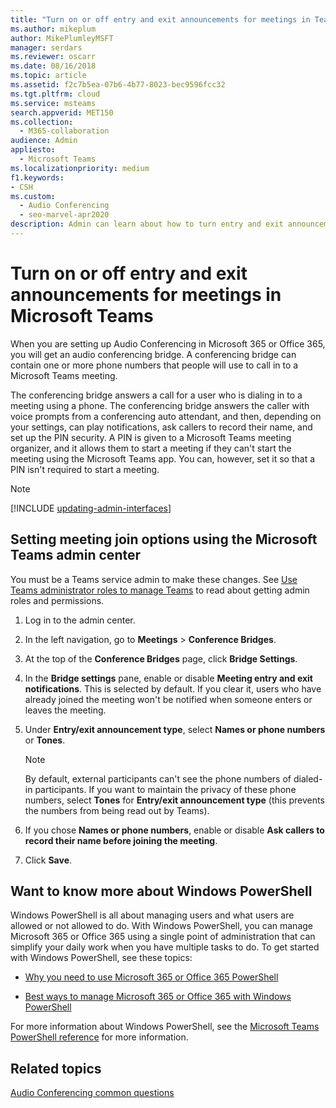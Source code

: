 ```yaml
---
title: "Turn on or off entry and exit announcements for meetings in Teams"
ms.author: mikeplum
author: MikePlumleyMSFT
manager: serdars
ms.reviewer: oscarr
ms.date: 08/16/2018
ms.topic: article
ms.assetid: f2c7b5ea-07b6-4b77-8023-bec9596fcc32
ms.tgt.pltfrm: cloud
ms.service: msteams
search.appverid: MET150
ms.collection: 
  - M365-collaboration
audience: Admin
appliesto: 
  - Microsoft Teams
ms.localizationpriority: medium
f1.keywords:
- CSH
ms.custom: 
  - Audio Conferencing
  - seo-marvel-apr2020
description: Admin can learn about how to turn entry and exit announcements on or off in a Microsoft Teams meeting.
---
```


# Turn on or off entry and exit announcements for meetings in Microsoft Teams

When you are setting up Audio Conferencing in Microsoft 365 or Office 365, you will get an audio conferencing bridge. A conferencing bridge can contain one or more phone numbers that people will use to call in to a Microsoft Teams meeting.
  
The conferencing bridge answers a call for a user who is dialing in to a meeting using a phone. The conferencing bridge answers the caller with voice prompts from a conferencing auto attendant, and then, depending on your settings, can play notifications, ask callers to record their name, and set up the PIN security. A PIN is given to a Microsoft Teams meeting organizer, and it allows them to start a meeting if they can't start the meeting using the Microsoft Teams app. You can, however, set it so that a PIN isn't required to start a meeting.

> [!NOTE]
> [!INCLUDE [updating-admin-interfaces](includes/updating-admin-interfaces.md)]
  
## Setting meeting join options using the Microsoft Teams admin center

You must be a Teams service admin to make these changes. See [Use Teams administrator roles to manage Teams](./using-admin-roles.md) to read about getting admin roles and permissions.

1. Log in to the admin center.

2. In the left navigation, go to **Meetings** > **Conference Bridges**.

3. At the top of the **Conference Bridges** page, click **Bridge Settings**.

4. In the **Bridge settings** pane, enable or disable **Meeting entry and exit notifications**. This is selected by default. If you clear it, users who have already joined the meeting won't be notified when someone enters or leaves the meeting.

5. Under **Entry/exit announcement type**, select **Names or phone numbers** or **Tones**.

   > [!NOTE]
   > By default, external participants can't see the phone numbers of dialed-in participants. If you want to maintain the privacy of these phone numbers, select **Tones** for **Entry/exit announcement type** (this prevents the numbers from being read out by Teams).

6. If you chose **Names or phone numbers**, enable or disable **Ask callers to record their name before joining the meeting**.

7. Click **Save**.

## Want to know more about Windows PowerShell

Windows PowerShell is all about managing users and what users are allowed or not allowed to do. With Windows PowerShell, you can manage Microsoft 365 or Office 365 using a single point of administration that can simplify your daily work when you have multiple tasks to do. To get started with Windows PowerShell, see these topics:

- [Why you need to use Microsoft 365 or Office 365 PowerShell](/microsoft-365/enterprise/why-you-need-to-use-microsoft-365-powershell)

- [Best ways to manage Microsoft 365 or Office 365 with Windows PowerShell](/previous-versions//dn568025(v=technet.10))

For more information about Windows PowerShell, see the [Microsoft Teams PowerShell reference](/powershell/module/teams/?view=teams-ps) for more information.
  
## Related topics

[Audio Conferencing common questions](audio-conferencing-common-questions.md)
